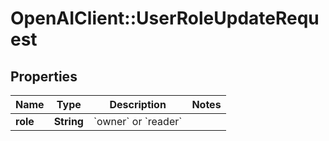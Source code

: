 # OpenAIClient::UserRoleUpdateRequest

## Properties
Name | Type | Description | Notes
------------ | ------------- | ------------- | -------------
**role** | **String** | &#x60;owner&#x60; or &#x60;reader&#x60; | 

